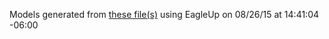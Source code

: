 Models generated from [these file(s)](https://raw.github.com/sparkfun/Photon_IMU_Shield/c2b3f417f7c8a87c877b5eee2ecf5de6696cf868/Hardware/Photon-IMU-Shield.brd) using EagleUp on 08/26/15 at 14:41:04 -06:00
